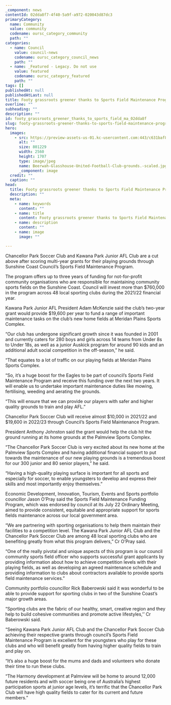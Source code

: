 ```yaml
---
_component: news
contentId: 02dda8f7-4f40-5a9f-a972-020043d87dc3
primaryCategory:
  name: Community
  value: community
  codename: oursc_category_community
  path: ""
categories:
  - name: Council
    value: council-news
    codename: oursc_category_council_news
    path: ""
  - name: _Featured - Legacy. Do not use
    value: featured
    codename: oursc_category_featured
    path: ""
tags: []
publishedAt: null
publishedAtLast: null
title: Footy grassroots greener thanks to Sports Field Maintenance Program
overline: ""
subheading: ""
description: ""
id: footy_grassroots_greener_thanks_to_sports_field_ma_02dda8f
slug: footy-grassroots-greener-thanks-to-sports-field-maintenance-program
hero:
  images:
    - src: https://preview-assets-us-01.kc-usercontent.com:443/c631baf8-1b46-001f-580c-d0001b68b4a8/48954b8e-77e9-4d6b-ade5-1f3236ac6467/Beerwah-Glasshouse-United-Football-Club-grounds.-scaled.jpg
      alt: ""
      size: 801229
      width: 2560
      height: 1707
      type: image/jpeg
      name: Beerwah-Glasshouse-United-Football-Club-grounds.-scaled.jpg
      _component: image
  credit: ""
  caption: ""
head:
  title: Footy grassroots greener thanks to Sports Field Maintenance Program
  description: ""
  meta:
    - name: keywords
      content: ""
    - name: title
      content: Footy grassroots greener thanks to Sports Field Maintenance Program
    - name: description
      content: ""
    - name: image
      image: ""

---
```

Chancellor Park Soccer Club and Kawana Park Junior AFL Club are a cut above after scoring multi-year grants for their playing grounds through Sunshine Coast Council’s Sports Field Maintenance Program.

The program offers up to three years of funding for not-for-profit community organisations who are responsible for maintaining community sports fields on the Sunshine Coast. Council will invest more than $760,000 in the program across 48 local sporting clubs during the 2021/22 financial year.

Kawana Park Junior AFL President Adam McKenzie said the club’s two-year grant would provide $19,600 per year to fund a range of important maintenance tasks on the club’s new home fields at Meridan Plains Sports Complex.

“Our club has undergone significant growth since it was founded in 2001 and currently caters for 280 boys and girls across 14 teams from Under 8s to Under 18s, as well as a junior Auskick program for around 90 kids and an additional adult social competition in the off-season,” he said.

“That equates to a lot of traffic on our playing fields at Meridan Plains Sports Complex.

“So, it’s a huge boost for the Eagles to be part of council’s Sports Field Maintenance Program and receive this funding over the next two years. It will enable us to undertake important maintenance duties like mowing, fertilising, weeding and aerating the grounds.

“This will ensure that we can provide our players with safer and higher quality grounds to train and play AFL.”

Chancellor Park Soccer Club will receive almost $10,000 in 2021/22 and $19,600 in 2022/23 through Council’s Sports Field Maintenance Program.

President Anthony Johnston said the grant would help the club hit the ground running at its home grounds at the Palmview Sports Complex.

“The Chancellor Park Soccer Club is very excited about its new home at the Palmview Sports Complex and having additional financial support to put towards the maintenance of our new playing grounds is a tremendous boost for our 300 junior and 80 senior players,” he said.

“Having a high-quality playing surface is important for all sports and especially for soccer, to enable youngsters to develop and express their skills and most importantly enjoy themselves.”

Economic Development, Innovation, Tourism, Events and Sports portfolio councillor Jason O’Pray said the Sports Field Maintenance Funding Program, which was endorsed by council at its July 22 Ordinary Meeting, aimed to provide consistent, equitable and appropriate support for sports fields maintenance across our local government area.

“We are partnering with sporting organisations to help them maintain their facilities to a competition level. The Kawana Park Junior AFL Club and the Chancellor Park Soccer Club are among 48 local sporting clubs who are benefiting greatly from what this program delivers,” Cr O’Pray said.

“One of the really pivotal and unique aspects of this program is our council community sports field officer who supports successful grant applicants by providing information about how to achieve competition levels with their playing fields, as well as developing an agreed maintenance schedule and providing information to clubs about contractors available to provide sports field maintenance services.”

Community portfolio councillor Rick Baberowski said it was wonderful to be able to provide support for sporting clubs in two of the Sunshine Coast’s major growth areas.

“Sporting clubs are the fabric of our healthy, smart, creative region and they help to build cohesive communities and promote active lifestyles,’’ Cr Baberowski said.

“Seeing Kawana Park Junior AFL Club and the Chancellor Park Soccer Club achieving their respective grants through council’s Sports Field Maintenance Program is excellent for the youngsters who play for these clubs and who will benefit greatly from having higher quality fields to train and play on.

“It’s also a huge boost for the mums and dads and volunteers who donate their time to run these clubs.

“The Harmony development at Palmview will be home to around 12,000 future residents and with soccer being one of Australia’s highest participation sports at junior age levels, it’s terrific that the Chancellor Park Club will have high quality fields to cater for its current and future members.”
